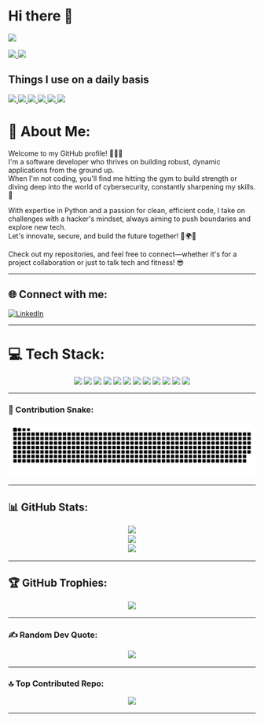 # Hi there 👋

<p align="left">
<a href="https://github.com/rahuldev403
/readme-components">
<img src="https://readme-components.vercel.app/api?component=text&text=I'M%20RAHUL%20SWAIN&fill=linear-gradient(to%20top%2C%20%23a18cd1%200%25%2C%20%23fbc2eb%20100%25)">
</a>
</p>

<p align="left">
<a href="https://github.com/rahuldev403
/readme-components">
<img src="https://readme-components.vercel.app/api?component=experience&company=Octopus%20Energy&role=Software%20Developer&location=Bangaluru%20Karnataka&fill=black">
</a>
<a href="https://github.com/rahuldev403
/readme-components">
<img src="https://readme-components.vercel.app/api?component=stackoverflow&stackoverflowid=8780399&textfill=black&fill=linear-gradient(62deg%2C%20%238EC5FC%200%25%2C%20%23E0C3FC%20100%25)">
</a>
</p>

## Things I use on a daily basis

<p align="left">
<a href="https://github.com/rahuldev403
/readme-components">
<img src="https://readme-components.vercel.app/api?component=logo&fill=black&logo=react&animation=spin&svgfill=3670A0">
</a>
<a href="https://github.com/rahuldev403
/readme-components">
<img src="https://readme-components.vercel.app/api?component=logo&fill=black&logo=javascript&svgfill=f6df1c">
</a>
<a href="https://github.com/rahuldev403
/readme-components">
<img src="https://readme-components.vercel.app/api?component=logo&fill=black&logo=python&svgfill=61DAFB">
</a>
<a href="https://github.com/rahuldev403
/readme-components">
<img src="https://readme-components.vercel.app/api?component=logo&fill=black&logo=tailwindcss&svgfill=38B2AC">
</a>
<a href="https://github.com/rahuldev403
/readme-components">
<img src="https://readme-components.vercel.app/api?component=logo&fill=black&logo=git&svgfill=F05033">
</a>
<a href="https://github.com/rahuldev403
/readme-components">
<img src="https://readme-components.vercel.app/api?component=logo&fill=black&logo=github">
</a>
</p>

# 💫 About Me:
Welcome to my GitHub profile! 👨‍💻💥  
I'm a software developer who thrives on building robust, dynamic applications from the ground up.  
When I'm not coding, you'll find me hitting the gym to build strength or diving deep into the world of cybersecurity, constantly sharpening my skills. 🔐  

With expertise in Python and a passion for clean, efficient code, I take on challenges with a hacker's mindset, always aiming to push boundaries and explore new tech.  
Let's innovate, secure, and build the future together! 💪🌍🚀  

Check out my repositories, and feel free to connect—whether it's for a project collaboration or just to talk tech and fitness! 😎  

---

## 🌐 Connect with me:
[![LinkedIn](https://img.shields.io/badge/LinkedIn-%230077B5.svg?logo=linkedin&logoColor=white)](https://www.linkedin.com/in/martina-svobodova/)  

---

# 💻 Tech Stack:
<p align="center">
    <img src="https://img.shields.io/badge/c-%2300599C.svg?style=for-the-badge&logo=c&logoColor=white" />
    <img src="https://img.shields.io/badge/c++-%2300599C.svg?style=for-the-badge&logo=c%2B%2B&logoColor=white" />
    <img src="https://img.shields.io/badge/python-3670A0?style=for-the-badge&logo=python&logoColor=ffdd54" />
    <img src="https://img.shields.io/badge/java-%23ED8B00.svg?style=for-the-badge&logo=openjdk&logoColor=white" />
    <img src="https://img.shields.io/badge/html5-%23E34F26.svg?style=for-the-badge&logo=html5&logoColor=white" />
    <img src="https://img.shields.io/badge/css3-%231572B6.svg?style=for-the-badge&logo=css3&logoColor=white" />
    <img src="https://img.shields.io/badge/javascript-%23323330.svg?style=for-the-badge&logo=javascript&logoColor=%23F7DF1E" />
    <img src="https://img.shields.io/badge/react-%2320232a.svg?style=for-the-badge&logo=react&logoColor=%2361DAFB" />
    <img src="https://img.shields.io/badge/Next-black?style=for-the-badge&logo=next.js&logoColor=white" />
    <img src="https://img.shields.io/badge/tailwindcss-%2338B2AC.svg?style=for-the-badge&logo=tailwind-css&logoColor=white" />
    <img src="https://img.shields.io/badge/git-%23F05033.svg?style=for-the-badge&logo=git&logoColor=white" />
    <img src="https://img.shields.io/badge/github-%23121011.svg?style=for-the-badge&logo=github&logoColor=white" />
</p>

---

### 🐍 Contribution Snake:
<p align="center">
    <img src="https://github.com/rahuldev403/rahuldev403/blob/output/github-snake-dark.svg" />
</p>

---

## 📊 GitHub Stats:
<p align="center">
    <img src="https://github-readme-stats.vercel.app/api?username=martinasvobodova&theme=aura&hide_border=true&include_all_commits=false&count_private=false" /><br/>
    <img src="https://nirzak-streak-stats.vercel.app/?user=martinasvobodova&theme=aura&hide_border=true" /><br/>
    <img src="https://github-readme-stats.vercel.app/api/top-langs/?username=martinasvobodova&theme=aura&hide_border=true&include_all_commits=false&count_private=false&layout=compact" />
</p>

---

## 🏆 GitHub Trophies:
<p align="center">
    <img src="https://github-profile-trophy.vercel.app/?username=martinasvobodova&theme=radical&no-frame=true&no-bg=true&margin-w=4" />
</p>

---

### ✍️ Random Dev Quote:
<p align="center">
    <img src="https://quotes-github-readme.vercel.app/api?type=horizontal&theme=radical" />
</p>

---

### 🔝 Top Contributed Repo:
<p align="center">
    <img src="https://github-contributor-stats.vercel.app/api?username=martinasvobodova&limit=5&theme=aura&combine_all_yearly_contributions=true" />
</p>

---

<!-- Proudly created with GPRM ( https://gprm.itsvg.in ) -->

